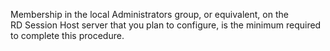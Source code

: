 <Token xmlns:xlink="http://www.w3.org/1999/xlink">Membership in the local <ui xmlns="http://ddue.schemas.microsoft.com/authoring/2003/5">Administrators</ui> group, or equivalent, on the RD Session Host server that you plan to configure, is the minimum required to complete this procedure.</Token>